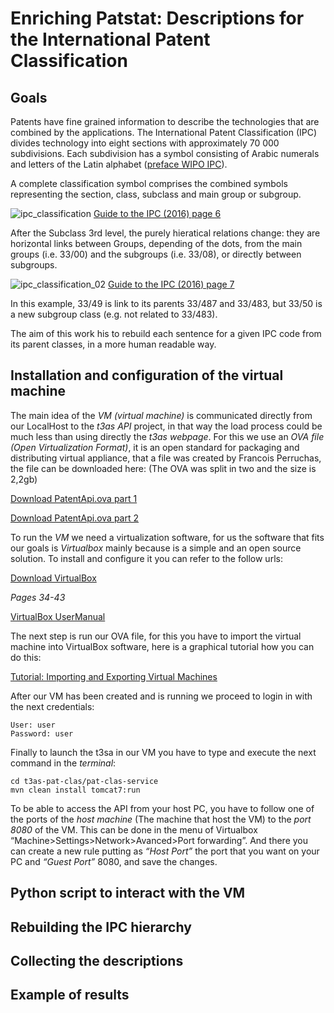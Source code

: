 # Enriching Patstat: Descriptions for the International Patent Classification 

## Goals
Patents have fine grained information to describe the technologies that are combined by the applications. The International Patent Classification (IPC) divides technology into eight sections with approximately 70 000 subdivisions. Each subdivision has a symbol consisting of Arabic numerals and letters of the Latin alphabet ([preface WIPO IPC](http://www.wipo.int/classifications/ipc/en/preface.html)).

A complete classification symbol comprises the combined symbols representing the section, class, subclass and main group or subgroup.

![ipc_classification](https://cloud.githubusercontent.com/assets/800631/24955826/56805dc0-1f85-11e7-86fa-574f48c6611e.jpg)
[Guide to the IPC (2016) page 6](http://www.wipo.int/export/sites/www/classifications/ipc/en/guide/guide_ipc.pdf)

After the Subclass 3rd level, the purely hieratical relations change: they are horizontal links between Groups, depending of the dots, from the main groups (i.e.  33/00) and the subgroups (i.e. 33/08), or directly between subgroups.

![ipc_classification_02](https://cloud.githubusercontent.com/assets/800631/24956247/20036e5c-1f87-11e7-999d-9e080f615835.jpg)
[Guide to the IPC (2016) page 7](http://www.wipo.int/export/sites/www/classifications/ipc/en/guide/guide_ipc.pdf)

In this example, 33/49 is link to its parents 33/487 and 33/483, but 33/50 is a new subgroup class (e.g. not related to 33/483).

The aim of this work his to rebuild each sentence for a given IPC code from its parent classes, in a more human readable way.

## Installation and configuration of the virtual machine

The main idea of the _VM (virtual machine)_ is communicated directly from our LocalHost to the _t3as API_ project, in that way the load process could be much less than using directly the _t3as webpage_. For this we use an _OVA file (Open Virtualization Format)_, it is an open standard for packaging and distributing virtual appliance, that a file was created by Francois Perruchas, the file can be downloaded here: (The OVA was split in two and the size is 2,2gb)

[Download PatentApi.ova part 1](https://intercambio.upv.es/download.php?id=bbe8bb5741fd9052c9698aa2535187eb)

[Download PatentApi.ova part 2](https://intercambio.upv.es/download.php?id=47eb114c8ec5480b4db6ddfd81acf131)

To run the _VM_ we need a virtualization software, for us the software that fits our goals is _Virtualbox_ mainly because is a simple and an open source solution. To install and configure it you can refer to the follow urls: 

[Download VirtualBox](https://www.virtualbox.org/wiki/Downloads)

_Pages 34-43_

[VirtualBox UserManual](http://download.virtualbox.org/virtualbox/5.1.18/UserManual.pdf)

The next step is run our OVA file, for this you have to import the virtual machine into VirtualBox software, here is a graphical tutorial how you can do this:

[Tutorial: Importing and Exporting Virtual Machines](https://software.grok.lsu.edu/article.aspx?articleid=13838)

After our VM has been created and is running we proceed to login in with the next credentials:

```
User: user
Password: user 
```

Finally to launch the t3sa in our VM you have to type and execute the next command in the _terminal_:

```
cd t3as-pat-clas/pat-clas-service
mvn clean install tomcat7:run
```

To be able to access the API from your host PC, you have to follow one of the ports of the _host machine_ (The machine that host the VM) to the _port 8080_ of the VM. This can be done in the menu of Virtualbox “Machine>Settings>Network>Avanced>Port forwarding”. And there you can create a new rule putting as _“Host Port”_ the port that you want on your PC and _“Guest Port”_ 8080, and save the changes.

## Python script to interact with the VM
## Rebuilding the IPC hierarchy 
## Collecting the descriptions
## Example of results
